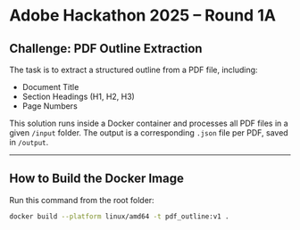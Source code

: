 # Adobe Hackathon 2025 – Round 1A

## Challenge: PDF Outline Extraction

The task is to extract a structured outline from a PDF file, including:

- Document Title
- Section Headings (H1, H2, H3)
- Page Numbers

This solution runs inside a Docker container and processes all PDF files in a given `/input` folder. The output is a corresponding `.json` file per PDF, saved in `/output`.

---

## How to Build the Docker Image

Run this command from the root folder:

```bash
docker build --platform linux/amd64 -t pdf_outline:v1 .
